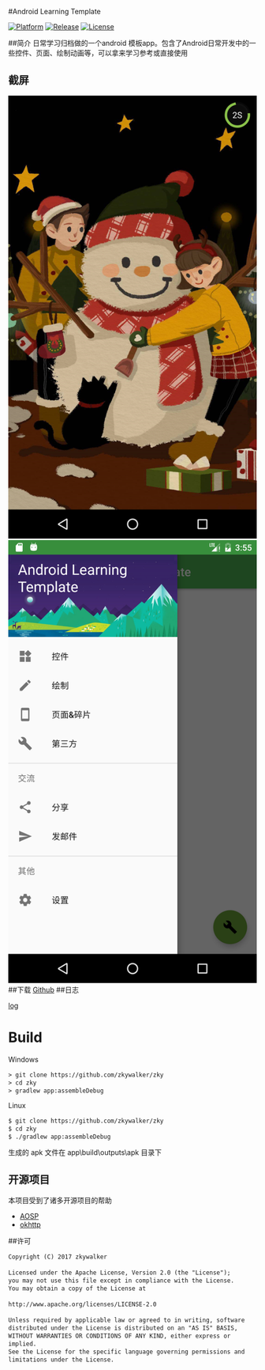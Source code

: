 #Android Learning Template


[![Platform](https://img.shields.io/badge/platform-Android-blue.svg)](https://www.android.com/)
[![Release](https://img.shields.io/badge/release-0.1.0-blue.svg)](https://github.com/zkywalker/zky/releases)
[![License](https://img.shields.io/:license-apache-blue.svg)](https://www.apache.org/licenses/LICENSE-2.0.html)

##简介
日常学习归档做的一个android 模板app。包含了Android日常开发中的一些控件、页面、绘制动画等，可以拿来学习参考或直接使用


## 截屏
![](img/Screenshot_1486050922.png)
![](img/Screenshot_1486050926.png)
##下载
[Github](https://github.com/zkywalker/zky/releases)
##日志

[log](LOG.md)

# Build

Windows

    > git clone https://github.com/zkywalker/zky
    > cd zky
    > gradlew app:assembleDebug

Linux

    $ git clone https://github.com/zkywalker/zky
    $ cd zky
    $ ./gradlew app:assembleDebug

生成的 apk 文件在 app\build\outputs\apk 目录下


## 开源项目
本项目受到了诸多开源项目的帮助
- [AOSP](http://source.android.com/)
- [okhttp](https://github.com/square/okhttp)

##许可
```
Copyright (C) 2017 zkywalker

Licensed under the Apache License, Version 2.0 (the "License");
you may not use this file except in compliance with the License.
You may obtain a copy of the License at

http://www.apache.org/licenses/LICENSE-2.0

Unless required by applicable law or agreed to in writing, software
distributed under the License is distributed on an "AS IS" BASIS,
WITHOUT WARRANTIES OR CONDITIONS OF ANY KIND, either express or implied.
See the License for the specific language governing permissions and
limitations under the License.
```
